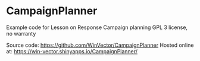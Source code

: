 # CampaignPlanner
Example code for Lesson on Response Campaign planning
GPL 3 license, no warranty

Source code: https://github.com/WinVector/CampaignPlanner
Hosted online at: https://win-vector.shinyapps.io/CampaignPlanner/

